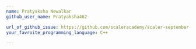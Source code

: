 ```yaml
---
name: Pratyaksha Newalkar
github_user_name: Pratyaksha462

url_of_github_issue: https://github.com/scaleracademy/scaler-september-open-source-challenge/issues/279
your_favroite_programming_language: C++

---
```


